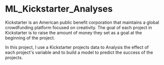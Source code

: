 # ML_Kickstarter_Analyses
Kickstarter is an American public benefit corporation that maintains a global crowdfunding platform focused on creativity.
The goal of each project in Kickstarter is to raise the amount of money they set as a goal at the beginning of the project.

In this project, I use a Kickstarter projects data to Analysis the effect of each project's variable and to build
a model to predict the success of the projects.
